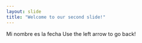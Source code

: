 ```yaml
---
layout: slide
title: "Welcome to our second slide!"
---
```

Mi nombre es la fecha 
Use the left arrow to go back!
